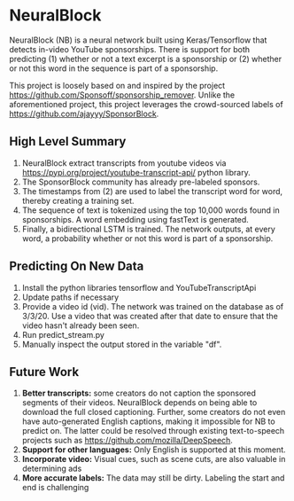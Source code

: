 # NeuralBlock
NeuralBlock (NB) is a neural network built using Keras/Tensorflow that detects in-video YouTube sponsorships. There is support for both predicting (1) whether or not a text excerpt is a sponsorship or (2) whether or not this word in the sequence is part of a sponsorship.

This project is loosely based on and inspired by the project https://github.com/Sponsoff/sponsorship_remover. Unlike the aforementioned project, this project leverages the crowd-sourced labels of https://github.com/ajayyy/SponsorBlock.

## High Level Summary
1. NeuralBlock extract transcripts from youtube videos via https://pypi.org/project/youtube-transcript-api/ python library.
2. The SponsorBlock community has already pre-labeled sponsors.
3. The timestamps from (2) are used to label the transcript word for word, thereby creating a training set.
4. The sequence of text is tokenized using the top 10,000 words found in sponsorships. A word embedding using fastText is generated.
5. Finally, a bidirectional LSTM is trained. The network outputs, at every word, a probability whether or not this word is part of a sponsorship.

## Predicting On New Data
1. Install the python libraries tensorflow and YouTubeTranscriptApi
2. Update paths if necessary
3. Provide a video id (vid). The network was trained on the database as of 3/3/20. Use a video that was created after that date to ensure that the video hasn't already been seen.
4. Run predict_stream.py
5. Manually inspect the output stored in the variable "df". 

## Future Work
1. **Better transcripts:** some creators do not caption the sponsored segments of their videos. NeuralBlock depends on being able to download the full closed captioning. Further, some creators do not even have auto-generated English captions, making it impossible for NB to predict on. The latter could be resolved through existing text-to-speech projects such as https://github.com/mozilla/DeepSpeech.
2. **Support for other languages:** Only English is supported at this moment.
3. **Incorporate video:** Visual cues, such as scene cuts, are also valuable in determining ads
4. **More accurate labels:** The data may still be dirty. Labeling the start and end is challenging